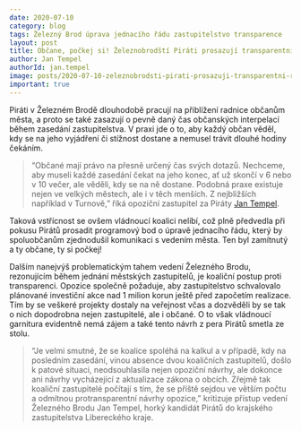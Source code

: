 ```yaml
---
date: 2020-07-10
category: blog
tags: Železný Brod úprava jednacího řádu zastupitelstvo transparence 
layout: post
title: Občane, počkej si! Železnobrodští Piráti prosazují transparentní a vstřícnou radnici navzdory vedení města 
author: Jan Tempel
authorId: jan.tempel
image: posts/2020-07-10-zeleznobrodsti-pirati-prosazuji-transparentni-radnici-navzdory-vedeni-mesta.jpg
important: true
---
```

Piráti v Železném Brodě dlouhodobě pracují na přiblížení radnice občanům města, a proto se také zasazují o pevně daný čas občanských interpelací během zasedání zastupitelstva. V praxi jde o to, aby každý občan věděl, kdy se na jeho vyjádření či stížnost dostane a nemusel trávit dlouhé hodiny čekáním.

> “Občané mají právo na přesně určený čas svých dotazů. Nechceme, aby museli každé zasedání čekat na jeho konec, ať už skončí v 6 nebo v 10 večer, ale věděli, kdy se na ně dostane. Podobná praxe existuje nejen ve velkých městech, ale i v těch menších. Z nejbližších například v Turnově,” říká opoziční zastupitel za Piráty [Jan Tempel](/lide/jan-tempel).

Taková vstřícnost se ovšem vládnoucí koalici nelíbí, což plně předvedla při pokusu Pirátů prosadit programový bod o úpravě jednacího řádu, který by spoluobčanům zjednodušil komunikaci s vedením města. Ten byl zamítnutý a ty občane, ty si počkej!

Dalším nanejvýš problematickým tahem vedení Železného Brodu, rezonujícím během jednání městských zastupitelů, je koaliční postup proti transparenci. Opozice společně požaduje, aby zastupitelstvo schvalovalo plánované investiční akce nad 1 milion korun ještě před započetím realizace. Tím by se veškeré projekty dostaly na veřejnost včas a dozvěděli by se tak o nich dopodrobna nejen zastupitelé, ale i občané. O to však vládnoucí garnitura evidentně nemá zájem a také tento návrh z pera Pirátů smetla ze stolu.

> “Je velmi smutné, že se koalice spoléhá na kalkul a v případě, kdy na posledním zasedání, vinou absence dvou koaličních zastupitelů, došlo k patové situaci, neodsouhlasila nejen opoziční návrhy, ale dokonce ani návrhy vycházející z aktualizace zákona o obcích. Zřejmě tak koaliční zastupitelé počítají s tím, že se příště sejdou ve větším počtu a odmítnou protransparentní návrhy opozice,” kritizuje přístup vedení Železného Brodu Jan Tempel, horký kandidát Pirátů do krajského zastupitelstva Libereckého kraje.
